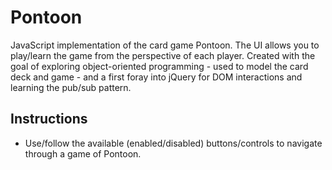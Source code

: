 # Pontoon

JavaScript implementation of the card game Pontoon. The UI allows you to play/learn the game from the perspective of each player. Created with the goal of exploring object-oriented programming - used to model the card deck and game - and a first foray into jQuery for DOM interactions and learning the pub/sub pattern.

## Instructions
- Use/follow the available (enabled/disabled) buttons/controls to navigate through a game of Pontoon.
